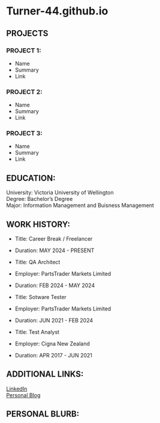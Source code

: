 # Turner-44.github.io

## PROJECTS

### PROJECT 1: 
- Name
- Summary
- Link

### PROJECT 2: 
- Name
- Summary
- Link

### PROJECT 3:
- Name
- Summary
- Link

## EDUCATION: 
University: Victoria University of Wellington  
Degree: Bachelor’s Degree   
Major: Information Management and Buisness Management  

## WORK HISTORY: 
- Title: Career Break / Freelancer
- Duration: MAY 2024 - PRESENT

- Title: QA Architect
- Employer: PartsTrader Markets Limited
- Duration: FEB 2024 - MAY 2024

- Title: Sotware Tester
- Employer: PartsTrader Markets Limited
- Duration: JUN 2021 - FEB 2024

- Title: Test Analyst
- Employer: Cigna New Zealand
- Duration: APR 2017 - JUN 2021


## ADDITIONAL LINKS:
[LinkedIn](https://www.linkedin.com/in/matthewwilliamturner)  
[Personal Blog](https://www.becomingmatthew.com)

## PERSONAL BLURB:

